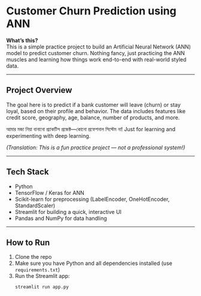 # Customer Churn Prediction using ANN

**What’s this?**  
This is a simple practice project to build an Artificial Neural Network (ANN) model to predict customer churn. Nothing fancy, just practicing the ANN muscles and learning how things work end-to-end with real-world styled data.

---

## Project Overview

The goal here is to predict if a bank customer will leave (churn) or stay loyal, based on their profile and behavior. The data includes features like credit score, geography, age, balance, number of products, and more.

আমার মজা নিয়া বানানো প্র্যাকটিস প্রজেক্ট—কোনো প্রফেশনাল সিস্টেম না! Just for learning and experimenting with deep learning.

*(Translation: This is a fun practice project — not a professional system!)*

---

## Tech Stack

- Python  
- TensorFlow / Keras for ANN  
- Scikit-learn for preprocessing (LabelEncoder, OneHotEncoder, StandardScaler)  
- Streamlit for building a quick, interactive UI  
- Pandas and NumPy for data handling  

---

## How to Run

1. Clone the repo  
2. Make sure you have Python and all dependencies installed (use `requirements.txt`)  
3. Run the Streamlit app:  
   ```bash
   streamlit run app.py
